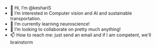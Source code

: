 - 👋 Hi, I’m @keshariS
- 👀 I’m interested in Computer vision and AI and sustainable transportation.
- 🌱 I’m currently learning neuroscience!
- 💞️ I’m looking to collaborate on pretty much anything!
- 📫 How to reach me: just send an email and if I am competent, we'll brainstorm

<!---
keshariS/keshariS is a ✨ special ✨ repository because its `README.md` (this file) appears on your GitHub profile.
You can click the Preview link to take a look at your changes.
--->
